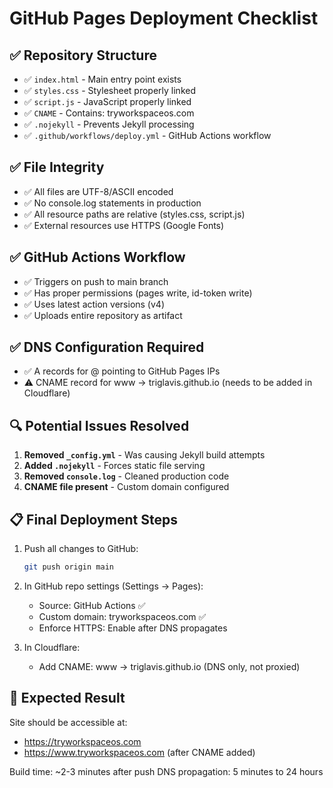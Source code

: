 # GitHub Pages Deployment Checklist

## ✅ Repository Structure
- ✅ `index.html` - Main entry point exists
- ✅ `styles.css` - Stylesheet properly linked
- ✅ `script.js` - JavaScript properly linked
- ✅ `CNAME` - Contains: tryworkspaceos.com
- ✅ `.nojekyll` - Prevents Jekyll processing
- ✅ `.github/workflows/deploy.yml` - GitHub Actions workflow

## ✅ File Integrity
- ✅ All files are UTF-8/ASCII encoded
- ✅ No console.log statements in production
- ✅ All resource paths are relative (styles.css, script.js)
- ✅ External resources use HTTPS (Google Fonts)

## ✅ GitHub Actions Workflow
- ✅ Triggers on push to main branch
- ✅ Has proper permissions (pages write, id-token write)
- ✅ Uses latest action versions (v4)
- ✅ Uploads entire repository as artifact

## ✅ DNS Configuration Required
- ✅ A records for @ pointing to GitHub Pages IPs
- ⚠️ CNAME record for www → triglavis.github.io (needs to be added in Cloudflare)

## 🔍 Potential Issues Resolved
1. **Removed `_config.yml`** - Was causing Jekyll build attempts
2. **Added `.nojekyll`** - Forces static file serving
3. **Removed `console.log`** - Cleaned production code
4. **CNAME file present** - Custom domain configured

## 📋 Final Deployment Steps
1. Push all changes to GitHub:
   ```bash
   git push origin main
   ```

2. In GitHub repo settings (Settings → Pages):
   - Source: GitHub Actions ✅
   - Custom domain: tryworkspaceos.com ✅
   - Enforce HTTPS: Enable after DNS propagates

3. In Cloudflare:
   - Add CNAME: www → triglavis.github.io (DNS only, not proxied)

## 🎯 Expected Result
Site should be accessible at:
- https://tryworkspaceos.com
- https://www.tryworkspaceos.com (after CNAME added)

Build time: ~2-3 minutes after push
DNS propagation: 5 minutes to 24 hours